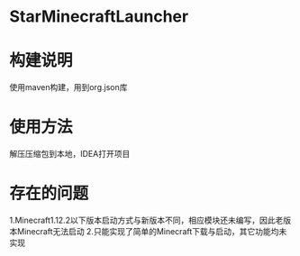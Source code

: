 # StarMinecraftLauncher
# 构建说明
使用maven构建，用到org.json库
# 使用方法
解压压缩包到本地，IDEA打开项目
# 存在的问题
1.Minecraft1.12.2以下版本启动方式与新版本不同，相应模块还未编写，因此老版本Minecraft无法启动
2.只能实现了简单的Minecraft下载与启动，其它功能均未实现
